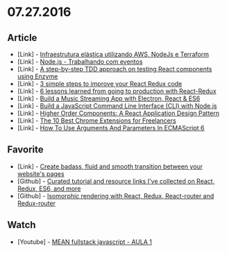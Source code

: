 # 07.27.2016

## Article

- \[Link\] - [Infraestrutura elástica utilizando AWS, NodeJs e Terraform](https://medium.com/@guilhermeviebig/infraestrutura-el%C3%A1stica-utilizando-aws-nodejs-e-terraform-dc1fc31db45f#.v8emeq24a)
- \[Link\] - [Node.js - Trabalhando com eventos](http://nomadev.com.br/node-js-trabalhando-com-eventos/)
- \[Link\] - [A step-by-step TDD approach on testing React components using Enzyme](http://thereignn.ghost.io/a-step-by-step-tdd-approach-on-testing-react-components-using-enzyme/)
- \[Link\] - [3 simple steps to improve your React Redux code](https://www.ckl.io/blog/3-simple-steps-to-improve-react-redux-code/)
- \[Link\] - [6 lessons learned from going to production with React-Redux](https://medium.com/@royisch/6-lessons-learned-from-going-to-production-with-react-redux-19257f6724f6#.4t54oa9yu)
- \[Link\] - [Build a Music Streaming App with Electron, React & ES6](https://www.sitepoint.com/music-streaming-app-electron-react-es6/)
- \[Link\] - [Build a JavaScript Command Line Interface (CLI) with Node.js](https://www.sitepoint.com/javascript-command-line-interface-cli-node-js/)
- \[Link\] - [Higher Order Components: A React Application Design Pattern](https://www.sitepoint.com/react-higher-order-components/)
- \[Link\] - [The 10 Best Chrome Extensions for Freelancers](https://www.sitepoint.com/the-10-best-chrome-extensions-for-freelancers/)
- \[Link\] - [How To Use Arguments And Parameters In ECMAScript 6](https://www.smashingmagazine.com/2016/07/how-to-use-arguments-and-parameters-in-ecmascript-6/)


## Favorite

- \[Link\] - [Create badass, fluid and smooth transition between your website's pages](http://barbajs.org/)
- \[Github\] - [Curated tutorial and resource links I've collected on React, Redux, ES6, and more](https://github.com/markerikson/react-redux-links)
- \[Github\] - [Isomorphic rendering with React, Redux, React-router and Redux-router](https://github.com/halt-hammerzeit/react-isomorphic-render#readme)


## Watch

- \[Youtube\] - [MEAN fullstack javascript - AULA 1](https://www.youtube.com/watch?v=e9VpwBrUiYs)
